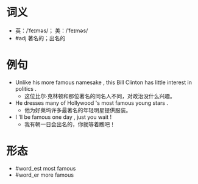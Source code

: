 # 词义
- 英：/ˈfeɪməs/； 美：/ˈfeɪməs/
- #adj 著名的；出名的
# 例句
- Unlike his more famous namesake , this Bill Clinton has little interest in politics .
	- 这位比尔∙克林顿和那位著名的同名人不同，对政治没什么兴趣。
- He dresses many of Hollywood 's most famous young stars .
	- 他为好莱坞许多最著名的年轻明星提供服装。
- I 'll be famous one day , just you wait !
	- 我有朝一日会出名的，你就等着瞧吧！
# 形态
- #word_est most famous
- #word_er more famous
